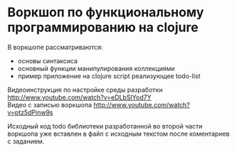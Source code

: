 # Воркшоп по функциональному программированию на clojure

В воркшопе рассматриваются:  
* основы синтаксиса  
* основный функции манипулирования коллекциями  
* пример приложение на clojure script реализующее todo-list

Видеоинструкция по настройке среды разработки http://www.youtube.com/watch?v=eDLbSIYod7Y   
Видео с записью воркшопа http://www.youtube.com/watch?v=ptz5dPinw9s

Исходный код todo библиотеки разработанной во второй части воркшопа уже вставлен в файл с исходным текстом после коментариев с заданием.
